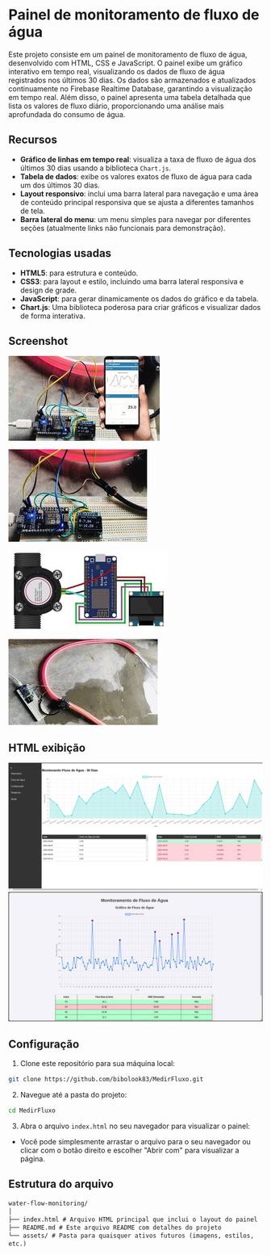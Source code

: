 # Painel de monitoramento de fluxo de água

Este projeto consiste em um painel de monitoramento de fluxo de água, desenvolvido com HTML, CSS e JavaScript. O painel exibe um gráfico interativo em tempo real, visualizando os dados de fluxo de água registrados nos últimos 30 dias. Os dados são armazenados e atualizados continuamente no Firebase Realtime Database, garantindo a visualização em tempo real. Além disso, o painel apresenta uma tabela detalhada que lista os valores de fluxo diário, proporcionando uma análise mais aprofundada do consumo de água.

## Recursos

- **Gráfico de linhas em tempo real**: visualiza a taxa de fluxo de água dos últimos 30 dias usando a biblioteca `Chart.js`.
- **Tabela de dados**: exibe os valores exatos de fluxo de água para cada um dos últimos 30 dias.
- **Layout responsivo**: inclui uma barra lateral para navegação e uma área de conteúdo principal responsiva que se ajusta a diferentes tamanhos de tela.
- **Barra lateral do menu**: um menu simples para navegar por diferentes seções (atualmente links não funcionais para demonstração).

## Tecnologias usadas

- **HTML5**: para estrutura e conteúdo.
- **CSS3**: para layout e estilo, incluindo uma barra lateral responsiva e design de grade.
- **JavaScript**: para gerar dinamicamente os dados do gráfico e da tabela.
- **Chart.js**: Uma biblioteca poderosa para criar gráficos e visualizar dados de forma interativa.
## Screenshot

![Water Flow Monitoring Dashboard](/img/img01.jpeg)


![Water Flow Monitoring Dashboard](/img/img02.jpeg)

![Water Flow Monitoring Dashboard](/img/img03.jpeg)

![Water Flow Monitoring Dashboard](/img/img04.jpeg)

## HTML exibição
![Water Flow Monitoring Dashboard](/img/img06.png)
![Water Flow Monitoring Dashboard](/img/img07.png)

## Configuração

1. Clone este repositório para sua máquina local:
```bash
git clone https://github.com/bibolook83/MedirFluxo.git
```

2. Navegue até a pasta do projeto:
```bash
cd MedirFluxo
```

3. Abra o arquivo `index.html` no seu navegador para visualizar o painel:
- Você pode simplesmente arrastar o arquivo para o seu navegador ou clicar com o botão direito e escolher "Abrir com" para visualizar a página.

## Estrutura do arquivo

```plaintext
water-flow-monitoring/
│
├── index.html # Arquivo HTML principal que inclui o layout do painel
├── README.md # Este arquivo README com detalhes do projeto
└── assets/ # Pasta para quaisquer ativos futuros (imagens, estilos, etc.)